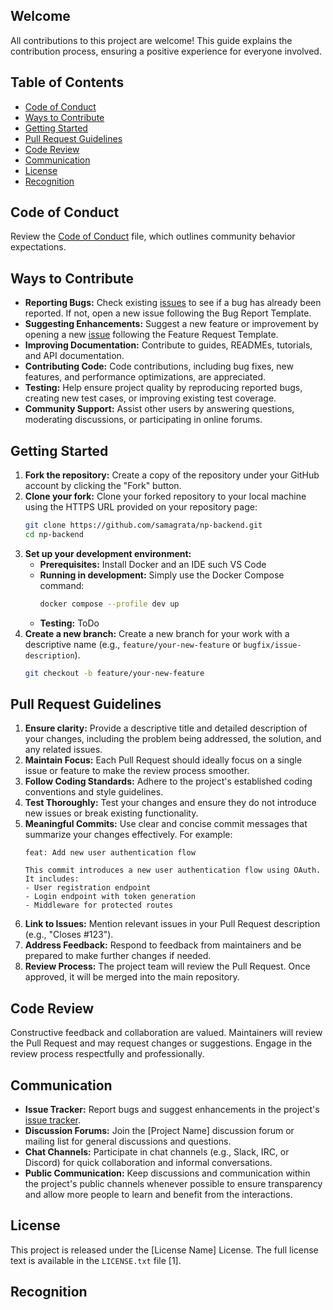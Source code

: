 ## Welcome

All contributions to this project are welcome! This guide explains the contribution process, ensuring a positive experience for everyone involved.

## Table of Contents

*   [Code of Conduct](#code-of-conduct)
*   [Ways to Contribute](#ways-to-contribute)
*   [Getting Started](#getting-started)
*   [Pull Request Guidelines](#pull-request-guidelines)
*   [Code Review](#code-review)
*   [Communication](#communication)
*   [License](#license)
*   [Recognition](#recognition)

## Code of Conduct

Review the [Code of Conduct](CODE_OF_CONDUCT.md) file, which outlines community behavior expectations.

## Ways to Contribute

*   **Reporting Bugs:** Check existing [issues](https://github.com/samagrata/np-backend/issues) to see if a bug has already been reported. If not, open a new issue following the Bug Report Template.
*   **Suggesting Enhancements:** Suggest a new feature or improvement by opening a new [issue](https://github.com/samagrata/np-backend/issues) following the Feature Request Template.
*   **Improving Documentation:** Contribute to guides, READMEs, tutorials, and API documentation.
*   **Contributing Code:** Code contributions, including bug fixes, new features, and performance optimizations, are appreciated.
*   **Testing:** Help ensure project quality by reproducing reported bugs, creating new test cases, or improving existing test coverage.
*   **Community Support:** Assist other users by answering questions, moderating discussions, or participating in online forums.

## Getting Started

1.  **Fork the repository:** Create a copy of the repository under your GitHub account by clicking the "Fork" button.
2.  **Clone your fork:** Clone your forked repository to your local machine using the HTTPS URL provided on your repository page:
    ```bash
    git clone https://github.com/samagrata/np-backend.git
    cd np-backend
    ```
3.  **Set up your development environment:**
    *   **Prerequisites:** Install Docker and an IDE such VS Code
    *   **Running in development:** Simply use the Docker Compose command:
        ```bash
        docker compose --profile dev up
        ```
    *   **Testing:** ToDo
4.  **Create a new branch:** Create a new branch for your work with a descriptive name (e.g., `feature/your-new-feature` or `bugfix/issue-description`).
    ```bash
    git checkout -b feature/your-new-feature
    ```

## Pull Request Guidelines

1.  **Ensure clarity:** Provide a descriptive title and detailed description of your changes, including the problem being addressed, the solution, and any related issues.
2.  **Maintain Focus:** Each Pull Request should ideally focus on a single issue or feature to make the review process smoother.
3.  **Follow Coding Standards:** Adhere to the project's established coding conventions and style guidelines.
4.  **Test Thoroughly:** Test your changes and ensure they do not introduce new issues or break existing functionality.
5.  **Meaningful Commits:** Use clear and concise commit messages that summarize your changes effectively. For example:
    ```
    feat: Add new user authentication flow

    This commit introduces a new user authentication flow using OAuth.
    It includes:
    - User registration endpoint
    - Login endpoint with token generation
    - Middleware for protected routes
    ```
6.  **Link to Issues:** Mention relevant issues in your Pull Request description (e.g., "Closes #123").
7.  **Address Feedback:** Respond to feedback from maintainers and be prepared to make further changes if needed.
8.  **Review Process:** The project team will review the Pull Request. Once approved, it will be merged into the main repository.

## Code Review

Constructive feedback and collaboration are valued. Maintainers will review the Pull Request and may request changes or suggestions. Engage in the review process respectfully and professionally.

## Communication

*   **Issue Tracker:** Report bugs and suggest enhancements in the project's [issue tracker](https://github.com/samagrata/np-backend/issues).
*   **Discussion Forums:** Join the [Project Name] discussion forum or mailing list for general discussions and questions.
*   **Chat Channels:** Participate in chat channels (e.g., Slack, IRC, or Discord) for quick collaboration and informal conversations.
*   **Public Communication:** Keep discussions and communication within the project's public channels whenever possible to ensure transparency and allow more people to learn and benefit from the interactions.

## License

This project is released under the [License Name] License. The full license text is available in the `LICENSE.txt` file [1].

## Recognition
